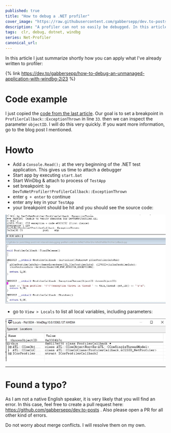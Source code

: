 ```yaml
---
published: true
title: "How to debug a .NET profiler"
cover_image: "https://raw.githubusercontent.com/gabbersepp/dev.to-posts/master/blog-posts/net-internals/debugging-profiler/assets/header.jpg"
description: "A profiler can not so easily be debugged. In this article I show you how this can be achieved by using WinDbg"
tags:  clr, debug, dotnet, windbg
series: Net-Profiler
canonical_url:
---
```


In this article I just summarize shortly how you can apply what I've already written to profiler:

{% link https://dev.to/gabbersepp/how-to-debug-an-unmanaged-application-with-windbg-2j23 %}

# Code example
I just copied the [code from the last article](https://github.com/gabbersepp/dev.to-posts/tree/master/blog-posts/net-internals/how-does-profiler-work/code/DevToNetProfiler). Our goal is to set a breakpoint in `ProfilerCallback::ExceptionThrown` in line `33`. then we can inspect the parameter `objectID`. I will do this very quickly. If you want more information, go to the blog post I mentioned.

# Howto
+ Add a `Console.Read();` at the very beginning of the .NET test application. This gives us time to attach a debugger
+ Start app by executing `start.bat`
+ Start WinDbg & attach to process of `TestApp`
+ set breakpoint: `bp DevToNetProfiler!ProfilerCallback::ExceptionThrown`
+ enter `g + enter` to continue
+ enter any key in your `TestApp`
+ your breakpoint should be hit and you should see the source code:

![](./assets/breakpoiont-hit.jpg)

+ go to `View > Locals` to list all local variables, including parameters:

![](./assets/locals.jpg)

----

# Found a typo?
As I am not a native English speaker, it is very likely that you will find an error. In this case, feel free to create a pull request here: https://github.com/gabbersepp/dev.to-posts . Also please open a PR for all other kind of errors.

Do not worry about merge conflicts. I will resolve them on my own. 
